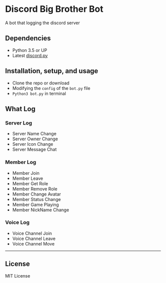 # Discord Big Brother Bot
A bot that logging the discord server

## Dependencies
* Python 3.5 or UP
* Latest [discord.py](https://github.com/Rapptz/discord.py)

## Installation, setup, and usage

* Clone the repo or download
* Modifying the `config` of the `bot.py` file
* `Python3 bot.py` in terminal

## What Log
### Server Log
* Server Name Change
* Server Owner Change
* Server Icon Change
* Server Message Chat

### Member Log
* Member Join
* Member Leave
* Member Get Role
* Member Remove Role
* Member Change Avatar
* Member Status Change
* Member Game Playing
* Member NickName Change

### Voice Log
* Voice Channel Join
* Voice Channel Leave
* Voice Channel Move

---
## License
MIT License
